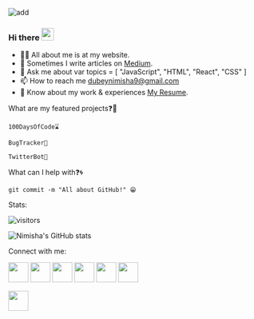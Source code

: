 ![add](https://user-images.githubusercontent.com/63512488/137741466-8794c6eb-bfeb-4f13-a346-20504c427ac3.jpeg)


### Hi there <img src="https://raw.githubusercontent.com/iampavangandhi/iampavangandhi/master/gifs/Hi.gif" width="25" height="25"/>

- 👨‍💻 All about me is at my website.
- 📝 Sometimes I write articles on [Medium](https://medium.com/).
- 💬 Ask me about var topics = [ "JavaScript", "HTML", "React", "CSS" ]
- 📫 How to reach me dubeynimisha9@gmail.com
- 📄 Know about my work & experiences [My Resume](https://drive.google.com/file/d/1Yn1CsXy92q98CYk5cWTySB4_CpY8Q9ej/view?usp=sharing).

What are my featured projects❓🚀

```100DaysOfCode⌛```

```BugTracker🐛```

```TwitterBot🤖```

What can I help with❓🌀

```git commit -m "All about GitHub!" 😁```

Stats:

 ![visitors](https://visitor-badge.glitch.me/badge?page_id=63512488&left_color=green&right_color=red)

![Nimisha's GitHub stats](https://github-readme-stats.vercel.app/api?username=nimishadebug&theme=dark&show_icons=true)

Connect with me:

<img src="https://camo.githubusercontent.com/a79c8028a36e9021ee36a97ea7c8077f69d5f1296d48ec593e95cfa6db33e2a5/68747470733a2f2f6564656e742e6769746875622e696f2f537570657254696e7949636f6e732f696d616765732f7376672f636f646570656e2e737667" width="40" height="40">  <img src="https://cdn3.iconfinder.com/data/icons/logos-and-brands-adobe/512/84_Dev-512.png" width="40" height="40">  <img src="https://cdn1.iconfinder.com/data/icons/logotypes/32/twitter-512.png" width="40" height="40">  <img src="https://cdn2.iconfinder.com/data/icons/social-media-2285/512/1_Linkedin_unofficial_colored_svg-512.png" width="40" height="40">  <img src="https://cdn2.iconfinder.com/data/icons/social-media-2285/512/1_Instagram_colored_svg_1-512.png" width="40" height="40">  <img src="https://cdn1.iconfinder.com/data/icons/social-media-circle-7/512/Circled_Medium_svg5-512.png" width="40" height="40"> 



<img src="" width="40" height="40">
                
             

